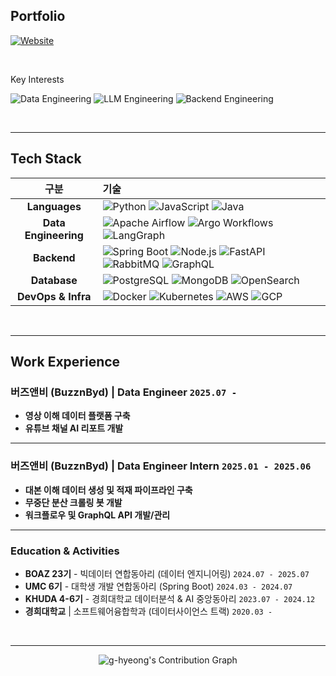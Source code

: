 ## Portfolio
[![Website](https://img.shields.io/badge/Portfolio-000000?style=for-the-badge&logo=About.me&logoColor=white)](https://g-hyeong.site)

<br>

Key Interests

![Data Engineering](https://img.shields.io/badge/Data%20Engineering-6F42C1?style=for-the-badge&logoColor=white)
![LLM Engineering](https://img.shields.io/badge/LLM%20Engineering-1793D1?style=for-the-badge&logoColor=white)
![Backend Engineering](https://img.shields.io/badge/Backend%20Engineering-333333?style=for-the-badge&logoColor=white)

<br>

---

## Tech Stack

| 구분 | 기술 |
| :--: | :--- |
| **Languages** | ![Python](https://img.shields.io/badge/Python-3776AB?style=for-the-badge&logo=python&logoColor=white) ![JavaScript](https://img.shields.io/badge/JavaScript-F7DF1E?style=for-the-badge&logo=javascript&logoColor=black) ![Java](https://img.shields.io/badge/Java-007396?style=for-the-badge&logo=openjdk&logoColor=white) |
| **Data Engineering** | ![Apache Airflow](https://img.shields.io/badge/Apache%20Airflow-017CEE?style=for-the-badge&logo=apache-airflow&logoColor=white) ![Argo Workflows](https://img.shields.io/badge/Argo%20Workflows-EF7B4D?style=for-the-badge&logo=argo&logoColor=white) ![LangGraph](https://img.shields.io/badge/LangGraph-FF6B6B?style=for-the-badge&logo=langchain&logoColor=white) |
| **Backend** | ![Spring Boot](https://img.shields.io/badge/Spring%20Boot-6DB33F?style=for-the-badge&logo=spring-boot&logoColor=white) ![Node.js](https://img.shields.io/badge/Node.js-339933?style=for-the-badge&logo=nodedotjs&logoColor=white) ![FastAPI](https://img.shields.io/badge/FastAPI-009688?style=for-the-badge&logo=fastapi&logoColor=white) ![RabbitMQ](https://img.shields.io/badge/RabbitMQ-FF6600?style=for-the-badge&logo=rabbitmq&logoColor=white) ![GraphQL](https://img.shields.io/badge/GraphQL-E10098?style=for-the-badge&logo=graphql&logoColor=white) |
| **Database** | ![PostgreSQL](https://img.shields.io/badge/PostgreSQL-336791?style=for-the-badge&logo=postgresql&logoColor=white) ![MongoDB](https://img.shields.io/badge/MongoDB-47A248?style=for-the-badge&logo=mongodb&logoColor=white) ![OpenSearch](https://img.shields.io/badge/OpenSearch-005EB8?style=for-the-badge&logo=opensearch&logoColor=white) |
| **DevOps & Infra** | ![Docker](https://img.shields.io/badge/Docker-2496ED?style=for-the-badge&logo=docker&logoColor=white) ![Kubernetes](https://img.shields.io/badge/Kubernetes-326CE5?style=for-the-badge&logo=kubernetes&logoColor=white) ![AWS](https://img.shields.io/badge/AWS-232F3E?style=for-the-badge&logo=amazonaws&logoColor=white) ![GCP](https://img.shields.io/badge/GCP-4285F4?style=for-the-badge&logo=google-cloud&logoColor=white) |

<br>

---

## Work Experience

### **버즈앤비 (BuzznByd)** | **Data Engineer** `2025.07 -`
- **영상 이해 데이터 플랫폼 구축**
- **유튜브 채널 AI 리포트 개발**
---


### **버즈앤비 (BuzznByd)** | **Data Engineer Intern** `2025.01 - 2025.06`
- **대본 이해 데이터 생성 및 적재 파이프라인 구축**
- **무중단 분산 크롤링 봇 개발**
- **워크플로우 및 GraphQL API 개발/관리**
---

### Education & Activities


- **BOAZ 23기** - 빅데이터 연합동아리 (데이터 엔지니어링) `2024.07 - 2025.07`
- **UMC 6기** - 대학생 개발 연합동아리 (Spring Boot) `2024.03 - 2024.07`
- **KHUDA 4-6기** - 경희대학교 데이터분석 & AI 중앙동아리 `2023.07 - 2024.12`
- **경희대학교** | 소프트웨어융합학과 (데이터사이언스 트랙) `2020.03 -`
<br>

---
<p align="center">
  <img src="https://github-readme-activity-graph.vercel.app/graph?username=g-hyeong&theme=tokyo-night&hide_border=true&bg_color=0D1117" alt="g-hyeong's Contribution Graph" />
</p>
